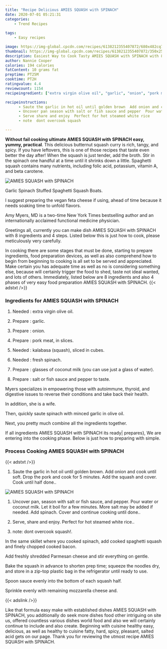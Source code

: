 ```yaml
---
title: "Recipe Delicious AMIES SQUASH with SPINACH"
date: 2020-07-01 05:21:31
categories:
    - Trend Recipes
    
tags:
    - Easy recipes

image: https://img-global.cpcdn.com/recipes/6138212355407872/680x482cq70/amies-squash-with-spinach-recipe-main-photo.jpg
thumbnail: https://img-global.cpcdn.com/recipes/6138212355407872/350x250cq70/amies-squash-with-spinach-recipe-main-photo.jpg
description: Easiest Way to Cook Tasty AMIES SQUASH with SPINACH with 8 ingredients and 4 stages of easy cooking.
author: Nannie Cooper
calories: 194 calories
fatContent: 10 grams fat
preptime: PT25M
cooktime: PT2H
ratingvalue: 4.4
reviewcount: 1154
recipeingredient: ["extra virgin olive oil", "garlic", "onion", "pork meat in slices", "kalabasa squash sliced in cubes", "fresh spinach", "glasses of coconut milk you can use just a glass of water", "salt or fish sauce and pepper to taste"]

recipeinstructions: 
      - Saute the garlic in hot oil until golden brown  Add onion and cook until soft  Drop the pork and cook for 5 minutes Add the squash and cover  Cook until half done 
      - Uncover pan season with salt or fish sauce and pepper  Pour water or coconut milk  Let it boil for a few minutes  More salt may be added if needed  Add spinach  Cover and continue cooking until done 
      - Serve share and enjoy  Perfect for hot steamed white rice 
      - note  dont overcook squash

---
```




**Without fail cooking ultimate AMIES SQUASH with SPINACH easy, yummy, practical**. This delicious butternut squash curry is rich, tangy, and spicy. If you have leftovers, this is one of those recipes that taste even better the day after! When the squash is just tender, add the broth. Stir in the spinach one handful at a time until it shrinks down a little. Spaghetti squash contains many nutrients, including folic acid, potassium, vitamin A, and beta carotene.


![AMIES SQUASH with SPINACH](https://img-global.cpcdn.com/recipes/6138212355407872/680x482cq70/amies-squash-with-spinach-recipe-main-photo.jpg "AMIES SQUASH with SPINACH")



Garlic Spinach Stuffed Spaghetti Squash Boats.

I suggest preparing the vegan feta cheese if using, ahead of time because it needs soaking time to unfold flavors.

Amy Myers, MD is a two-time New York Times bestselling author and an internationally acclaimed functional medicine physician.


Greetings all, currently you can make dish AMIES SQUASH with SPINACH with 8 ingredients and 4 steps. Listed below this is just how to cook, please meticulously very carefully.

In cooking there are some stages that must be done, starting to prepare ingredients, food preparation devices, as well as also comprehend how to begin from beginning to cooking is all set to be served and appreciated. Make certain you has adequate time as well as no is considering something else, because will certainly trigger the food to shed, taste not ideal wanted, and lots of others. Immediately, listed below are 8 ingredients and also 4 phases of very easy food preparation AMIES SQUASH with SPINACH.
{{< adstxt />}}

### Ingredients for AMIES SQUASH with SPINACH


1. Needed  : extra virgin olive oil.

1. Prepare  : garlic.

1. Prepare  : onion.

1. Prepare  : pork meat, in slices.

1. Needed  : kalabasa (squash), sliced in cubes.

1. Needed  : fresh spinach.

1. Prepare  : glasses of coconut milk (you can use just a glass of water).

1. Prepare  : salt or fish sauce and pepper to taste.


Myers specializes in empowering those with autoimmune, thyroid, and digestive issues to reverse their conditions and take back their health.

In addition, she is a wife.

Then, quickly saute spinach with minced garlic in olive oil.

Next, you pretty much combine all the ingredients together.


If all ingredients AMIES SQUASH with SPINACH its ready| prepares}, We are entering into the cooking phase. Below is just how to preparing with simple.

### Process Cooking AMIES SQUASH with SPINACH

{{< adstxt />}}


1. Saute the garlic in hot oil until golden brown.  Add onion and cook until soft.  Drop the pork and cook for 5 minutes. Add the squash and cover.  Cook until half done..



![AMIES SQUASH with SPINACH](https://img-global.cpcdn.com/steps/4822344434450432/160x128cq70/amies-squash-with-spinach-recipe-step-1-photo.jpg" "AMIES SQUASH with SPINACH")



1. Uncover pan, season with salt or fish sauce, and pepper.  Pour water or coconut milk.  Let it boil for a few minutes.  More salt may be added if needed.  Add spinach.  Cover and continue cooking until done..



1. Serve, share and enjoy.  Perfect for hot steamed white rice..



1. note:  dont overcook squash!.




In the same skillet where you cooked spinach, add cooked spaghetti squash and finely chopped cooked bacon.

Add freshly shredded Parmesan cheese and stir everything on gentle.

Bake the squash in advance to shorten prep time; squeeze the noodles dry, and store in a zip-top plastic bag in the refrigerator until ready to use.

Spoon sauce evenly into the bottom of each squash half.

Sprinkle evenly with remaining mozzarella cheese and.


{{< adslink />}}

Like that formula easy make with established dishes AMIES SQUASH with SPINACH, you additionally do seek more dishes food other intriguing on site us, offered countless various dishes world food and also we will certainly continue to include and also create. Beginning with cuisine healthy easy, delicious, as well as healthy to cuisine fatty, hard, spicy, pleasant, salted acid gets on our page. Thank you for reviewing the utmost recipe AMIES SQUASH with SPINACH.
